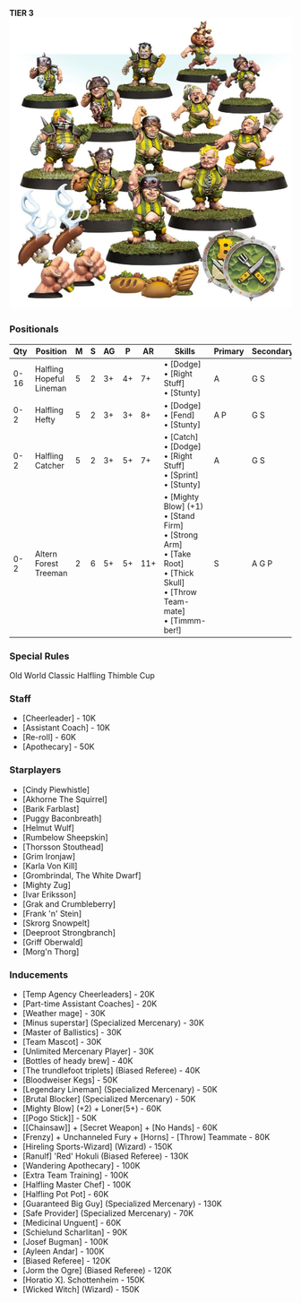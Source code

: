 ﻿**TIER 3**
![](../media/teams/GreenfieldGrasshuggersTeam01.webp)

### Positionals

| Qty  | Position                 | M | S | AG | P  | AR  | Skills                                                                                                                                   | Primary | Secondary | Cost |
| ---- | ------------------------ | - | - | -- | -- | --- | ---------------------------------------------------------------------------------------------------------------------------------------- | ------- | --------- | ---- |
| 0-16 | Halfling Hopeful Lineman | 5 | 2 | 3+ | 4+ | 7+  | • [Dodge]<br /> • [Right Stuff] <br /> • [Stunty]                                                                                              | A       | G S       | 30K  |
| 0-2  | Halfling Hefty           | 5 | 2 | 3+ | 3+ | 8+  | • [Dodge]<br /> • [Fend] <br /> • [Stunty]                                                                                                     | A P     | G S       | 50K  |
| 0-2  | Halfling Catcher         | 5 | 2 | 3+ | 5+ | 7+  | • [Catch]<br /> • [Dodge] <br /> • [Right Stuff] <br /> • [Sprint] <br /> • [Stunty]                                                               | A       | G S       | 55K  |
| 0-2  | Altern Forest Treeman    | 2 | 6 | 5+ | 5+ | 11+ | • [Mighty Blow] (+1)<br /> • [Stand Firm] <br /> • [Strong Arm] <br /> • [Take Root] <br /> • [Thick Skull] <br /> • [Throw Team-mate] <br /> • [Timmm-ber!] | S       | A G P     | 120K |

### Special Rules

Old World Classic
Halfling Thimble Cup

### Staff

* [Cheerleader] - 10K
* [Assistant Coach] - 10K
* [Re-roll] - 60K
* [Apothecary]  - 50K

### Starplayers

* [Cindy Piewhistle]
* [Akhorne The Squirrel]
* [Barik Farblast]
* [Puggy Baconbreath]
* [Helmut Wulf]
* [Rumbelow Sheepskin]
* [Thorsson Stouthead]
* [Grim Ironjaw]
* [Karla Von Kill]
* [Grombrindal, The White Dwarf]
* [Mighty Zug]
* [Ivar Eriksson]
* [Grak and Crumbleberry]
* [Frank 'n' Stein]
* [Skrorg Snowpelt]
* [Deeproot Strongbranch]
* [Griff Oberwald]
* [Morg'n Thorg]

### Inducements

* [Temp Agency Cheerleaders] - 20K
* [Part-time Assistant Coaches] - 20K
* [Weather mage] - 30K
* [Minus superstar] (Specialized Mercenary) - 30K
* [Master of Ballistics] - 30K
* [Team Mascot] - 30K
* [Unlimited Mercenary Player] - 30K
* [Bottles of heady brew] - 40K
* [The trundlefoot triplets] (Biased Referee) - 40K
* [Bloodweiser Kegs] - 50K
* [Legendary Lineman] (Specialized Mercenary) - 50K
* [Brutal Blocker] (Specialized Mercenary) - 50K
* [Mighty Blow] (+2) + Loner(5+) - 60K
* [[Pogo Stick]] - 50K
* [[Chainsaw]] + [Secret Weapon] + [No Hands] - 60K
* [Frenzy] + Unchanneled Fury + [Horns] - [Throw] Teammate - 80K
* [Hireling Sports-Wizard] (Wizard) - 150K
* [Ranulf] 'Red' Hokuli (Biased Referee) - 130K
* [Wandering Apothecary] - 100K
* [Extra Team Training] - 100K
* [Halfling Master Chef] - 100K
* [Halfling Pot Pot] - 60K
* [Guaranteed Big Guy] (Specialized Mercenary) - 130K
* [Safe Provider] (Specialized Mercenary) - 70K
* [Medicinal Unguent] - 60K
* [Schielund Scharlitan] - 90K
* [Josef Bugman] - 100K
* [Ayleen Andar] - 100K
* [Biased Referee] - 120K
* [Jorm the Ogre] (Biased Referee) - 120K
* [Horatio X]. Schottenheim - 150K
* [Wicked Witch] (Wizard) - 150K
